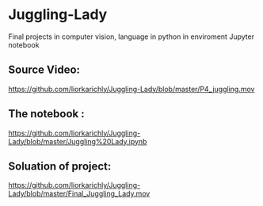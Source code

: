 # Juggling-Lady
Final projects in computer vision, language in python in enviroment Jupyter notebook

## Source Video:
https://github.com/liorkarichly/Juggling-Lady/blob/master/P4_juggling.mov

## The notebook : 
https://github.com/liorkarichly/Juggling-Lady/blob/master/Juggling%20Lady.ipynb 

## Soluation of project:
https://github.com/liorkarichly/Juggling-Lady/blob/master/Final_Juggling_Lady.mov
